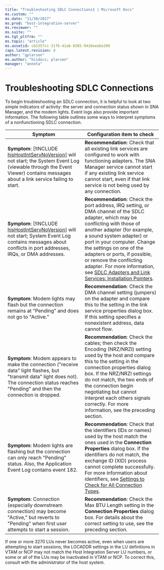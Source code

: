 ```yaml
---
title: "Troubleshooting SDLC Connections1 | Microsoft Docs"
ms.custom: ""
ms.date: "11/30/2017"
ms.prod: "host-integration-server"
ms.reviewer: ""
ms.suite: ""
ms.tgt_pltfrm: ""
ms.topic: "article"
ms.assetid: cb5357cc-31f6-41a6-8385-9416eeebe299
caps.latest.revision: 4
author: "gplarsen"
ms.author: "hisdocs; plarsen"
manager: "anneta"
---
```

# Troubleshooting SDLC Connections
To begin troubleshooting an SDLC connection, it is helpful to look at two simple indicators of activity: the server and connection status shown in SNA Manager, and the modem lights. Event logs also provide important information. The following table outlines some ways to interpret symptoms of a nonfunctioning SDLC connection.  


|                                                                                                                   Symptom                                                                                                                   |                                                                                                                                                                                                                                 Configuration item to check                                                                                                                                                                                                                                  |
|---------------------------------------------------------------------------------------------------------------------------------------------------------------------------------------------------------------------------------------------|----------------------------------------------------------------------------------------------------------------------------------------------------------------------------------------------------------------------------------------------------------------------------------------------------------------------------------------------------------------------------------------------------------------------------------------------------------------------------------------------|
| <strong>Symptom</strong>: [!INCLUDE [hisHostIntServNoVersion](../includes/hishostintservnoversion-md.md)] will not start; the System Event Log (viewable through the Event Viewer) contains messages about a link service failing to start. |                                                                                                           <strong>Recommendation</strong>: Check that all existing link services are configured to work with functioning adapters. The SNA Manager service cannot start if any existing link service cannot start, even if that link service is not being used by any connection.                                                                                                            |
|           <strong>Symptom</strong>: [!INCLUDE [hisHostIntServNoVersion](../includes/hishostintservnoversion-md.md)] will not start; System Event Log contains messages about conflicts in port addresses, IRQs, or DMA addresses.           | <strong>Recommendation</strong>: Check the port address, IRQ setting, or DMA channel of the SDLC adapter, which may be conflicting with those of another adapter (for example, a sound system adapter) or port in your computer. Change the settings on one of the adapters or ports, if possible, or remove the conflicting adapter. For more information, see [SDLC Adapters and Link Services: Installation Pointers](../core/sdlc-adapters-and-link-services-installation-pointers2.md). |
|                                                            <strong>Symptom</strong>: Modem lights may flash but the connection remains at "Pending" and does not go to "Active."                                                            |                                                                                                                            <strong>Recommendation</strong>: Check the DMA channel setting (jumpers) on the adapter and compare this to the setting in the link service properties dialog box. If this setting specifies a nonexistent address, data cannot flow.                                                                                                                             |
|               <strong>Symptom</strong>: Modem appears to make the connection ("receive data" light flashes, but "transmit data" light does not). The connection status reaches "Pending" and then the connection is dropped.                |                                                     <strong>Recommendation</strong>: Check the cables; then check the Encoding (NRZ/NRZI) setting used by the host and compare this to the setting in the connection properties dialog box. If the NRZ/NRZI settings do not match, the two ends of the connection begin negotiating but cannot interpret each others signals correctly. For more information, see the preceding section.                                                     |
|                                         <strong>Symptom</strong>: Modem lights are flashing but the connection can only reach "Pending" status. Also, the Application Event Log contains event 182.                                         |                                   <strong>Recommendation</strong>: Check that the identifiers (IDs or names) used by the host match the ones used in the <strong>Connection Properties</strong> dialog box. If the identifiers do not match, the exchange ID (XID) process cannot complete successfully. For more information about identifiers, see [Settings to Check for All Connection Types](../core/settings-to-check-for-all-connection-types2.md).                                   |
|                                     <strong>Symptom</strong>: Connection (especially downstream connection) may become "Active," but reverts to "Pending" when first user attempts to start a session.                                      |                                                                                                                                             <strong>Recommendation</strong>: Check the Max BTU Length setting in the <strong>Connection Properties</strong> dialog box. For details about the correct setting to use, see the preceding section.                                                                                                                                             |

 If one or more 3270 LUs never becomes active, even when users are attempting to start sessions, the LOCADDR settings in the LU definitions in VTAM or NCP may not match the Host Integration Server LU numbers, or some or all of the LUs may be inactivated in VTAM or NCP. To correct this, consult with the administrator of the host system.